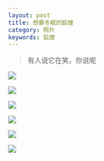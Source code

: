 ```yaml
---
layout: post
title: 想要冬眠的狐狸
category: 照片
keywords: 狐狸
---
```


>有人说它在笑，你说呢

![](http://7xpui7.com1.z0.glb.clouddn.com/photo-fox_greyz.jpg)

![](http://7xpui7.com1.z0.glb.clouddn.com/photo-fox_greyz1.jpg)


![](http://7xpui7.com1.z0.glb.clouddn.com/photo-fox_greyz3.jpg)


![](http://7xpui7.com1.z0.glb.clouddn.com/photo-fox_greyz4.jpg)

![](http://7xpui7.com1.z0.glb.clouddn.com/photo-fox_greyz5.jpg)

![](http://7xpui7.com1.z0.glb.clouddn.com/photo-fox_greyz7.jpg)